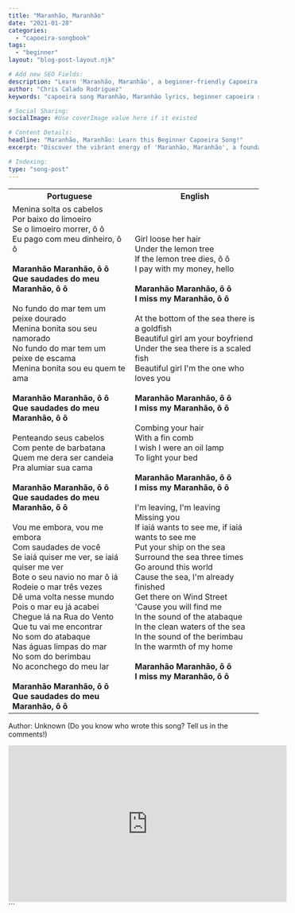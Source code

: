 ```yaml
---
title: "Maranhão, Maranhão"
date: "2021-01-28"
categories:
  - "capoeira-songbook"
tags:
  - "beginner"
layout: "blog-post-layout.njk"

# Add new SEO Fields:
description: "Learn 'Maranhão, Maranhão', a beginner-friendly Capoeira song. Explore lyrics, meaning, and cultural context. Perfect for rodas and practice!"
author: "Chris Calado Rodriguez"
keywords: "capoeira song Maranhão, Maranhão lyrics, beginner capoeira songs, capoeira songbook, capoeira music for beginners, easy capoeira song, Maranhão capoeira meaning, capoeira roda song"

# Social Sharing:
socialImage: #Use coverImage value here if it existed

# Content Details:
headline: "Maranhão, Maranhão: Learn this Beginner Capoeira Song!"
excerpt: "Discover the vibrant energy of 'Maranhão, Maranhão', a foundational Capoeira song that ignites the roda with its rhythmic call and response."

# Indexing:
type: "song-post"
---
```



<table class="capoeira-table">
    <tr class="header-row">
        <th>Portuguese</th>
        <th>English</th>
    </tr>
    <tr>
        <td>Menina solta os cabelos<br>
Por baixo do limoeiro<br>
Se o limoeiro morrer, ô ô<br>
Eu pago com meu dinheiro, ô ô<br>
<br>
<b>Maranhão Maranhão, ô ô<br>
Que saudades do meu Maranhão, ô ô</b><br>
<br>
No fundo do mar tem um peixe dourado<br>
Menina bonita sou seu namorado<br>
No fundo do mar tem um peixe de escama<br>
Menina bonita sou eu quem te ama<br>
<br>
<b>Maranhão Maranhão, ô ô<br>
Que saudades do meu Maranhão, ô ô</b><br>
<br>
Penteando seus cabelos<br>
Com pente de barbatana<br>
Quem me dera ser candeia<br>
Pra alumiar sua cama<br>
<br>
<b>Maranhão Maranhão, ô ô<br>
Que saudades do meu Maranhão, ô ô</b><br>
<br>
Vou me embora, vou me embora<br>
Com saudades de você<br>
Se iaiá quiser me ver, se iaiá quiser me ver<br>
Bote o seu navio no mar ô iá<br>
Rodeie o mar três vezes<br>
Dê uma volta nesse mundo<br>
Pois o mar eu já acabei<br>
Chegue lá na Rua do Vento<br>
Que tu vai me encontrar<br>
No som do atabaque<br>
Nas águas limpas do mar<br>
No som do berimbau<br>
No aconchego do meu lar<br>
<br>
<b>Maranhão Maranhão, ô ô<br>
Que saudades do meu Maranhão, ô ô</b></td>
        <td>Girl loose her hair<br>
Under the lemon tree<br>
If the lemon tree dies, ô ô<br>
I pay with my money, hello<br>
<br>
<b>Maranhão Maranhão, ô ô<br>
I miss my Maranhão, ô ô</b><br>
<br>
At the bottom of the sea there is a goldfish<br>
Beautiful girl am your boyfriend<br>
Under the sea there is a scaled fish<br>
Beautiful girl I'm the one who loves you<br>
<br>
<b>Maranhão Maranhão, ô ô<br>
I miss my Maranhão, ô ô</b><br>
<br>
Combing your hair<br>
With a fin comb<br>
I wish I were an oil lamp<br>
To light your bed<br>
<br>
<b>Maranhão Maranhão, ô ô<br>
I miss my Maranhão, ô ô</b><br>
<br>
I'm leaving, I'm leaving<br>
Missing you<br>
If iaiá wants to see me, if iaiá wants to see me<br>
Put your ship on the sea<br>
Surround the sea three times<br>
Go around this world<br>
Cause the sea, I'm already finished<br>
Get there on Wind Street<br>
'Cause you will find me<br>
In the sound of the atabaque<br>
In the clean waters of the sea<br>
In the sound of the berimbau<br>
In the warmth of my home<br>
<br>
<b>Maranhão Maranhão, ô ô<br>
I miss my Maranhão, ô ô</b></td>
    </tr>
</table>
<figcaption>

Author: Unknown (Do you know who wrote this song? Tell us in the comments!)

</figcaption>

<iframe width="560" height="315" src="https://www.youtube.com/embed/YkpEimi5Ozo" title="YouTube video player" frameborder="0" allow="accelerometer; autoplay; clipboard-write; encrypted-media; gyroscope; picture-in-picture" allowfullscreen></iframe>
```